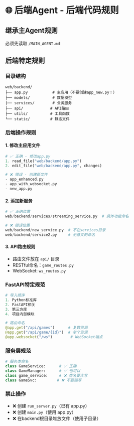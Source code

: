 # 🌐 后端Agent - 后端代码规则

## 继承主Agent规则
必须先读取 `/MAIN_AGENT.md`

## 后端特定规则

### 目录结构
```
web/backend/
├── app.py           # 主应用（不要创建app_new.py！）
├── models/          # 数据模型
├── services/        # 业务服务
├── api/            # API路由
├── utils/          # 工具函数
└── static/         # 静态文件
```

### 后端操作规则

#### 1. 修改主应用文件
```python
# ✅ 正确 - 修改app.py
1. read_file("web/backend/app.py")
2. edit_file("web/backend/app.py", changes)

# ❌ 错误 - 创建新文件
- app_enhanced.py
- app_with_websocket.py
- new_app.py
```

#### 2. 添加新服务
```python
# ✅ 正确位置
web/backend/services/streaming_service.py  # 具体功能命名

# ❌ 错误位置
web/backend/new_service.py  # 不在services目录
web/backend/service2.py     # 无意义的命名
```

#### 3. API路由规则
- 路由文件放在 `api/` 目录
- RESTful命名：`game_routes.py`
- WebSocket: `ws_routes.py`

### FastAPI特定规范
```python
# 导入顺序
1. Python标准库
2. FastAPI相关
3. 第三方库
4. 项目内部模块

# 路由命名
@app.get("/api/games")      # 复数资源
@app.get("/api/game/{id}")  # 单个资源
@app.websocket("/ws")        # WebSocket端点
```

### 服务层规范
```python
# 服务类命名
class GameService:      # ✅ 正确
class GameManager:      # ✅ 也可以
class game_service:     # ❌ 类名要大写
class GameSvc:         # ❌ 不要缩写
```

### 禁止操作
- ❌ 创建 `run_server.py`（已有 app.py）
- ❌ 创建 `main.py`（使用 app.py）
- ❌ 在backend根目录堆放文件（使用子目录）